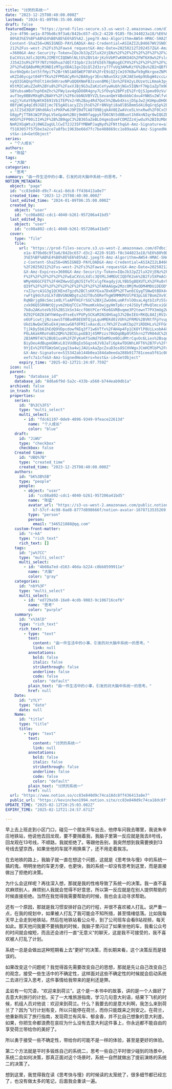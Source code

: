 ```yaml
---
title: "讨厌的系统一"
date: "2023-12-25T08:40:00.000Z"
lastmod: "2024-01-09T06:35:00.000Z"
draft: false
featuredImage: "https://prod-files-secure.s3.us-west-2.amazonaws.com/d7dbc101-8\
  2ce-4f96-ae1a-879bd6c9f3a6/842bc657-d3c2-4220-9185-f8c344023a18/%E6%80%9D%E8%\
  80%83%E5%BF%AB%E4%B8%8E%E6%85%A2.jpeg?X-Amz-Algorithm=AWS4-HMAC-SHA256&X-Amz-\
  Content-Sha256=UNSIGNED-PAYLOAD&X-Amz-Credential=ASIAZI2LB4667WVJSNO7%2F20250\
  212%2Fus-west-2%2Fs3%2Faws4_request&X-Amz-Date=20250212T202457Z&X-Amz-Expires\
  =3600&X-Amz-Security-Token=IQoJb3JpZ2luX2VjENz%2F%2F%2F%2F%2F%2F%2F%2F%2F%2Fw\
  EaCXVzLXdlc3QtMiJIMEYCIQDWhlNLtG%2BV14rjKzhVbM7wK0KO4G%2FWT6X9w%2FsldaGAtQIhA\
  J35423sR%2FTF7NTzY6Ohua7dQlY33pbr23sSFG5Eh7BgKogECPX%2F%2F%2F%2F%2F%2F%2F%2F%\
  2F%2FwEQABoMNjM3NDIzMTgzODA1IgxIQiQlZd3zry77fvUq3AMwRzYU%2Bu%2B2nQBfkzXyFXrpR\
  Uur0kQp6c1ot5tfHyiT%2BrtN51A0SWEP78F4%2FrE9iQZjCm197KBwfk9gRkrgoeZNPQo52ac7VG\
  oKZId6ycgzt04FYTKu%2FPM5ACyRn%2BA9ygr3EncN8un5XzjUKJAESe6p9UbgW4zccLnQ2tfcgDD\
  nyQ3IGAQnpYhOlt14n5HXravNPuQQ0XNmFBJzvon8M6jlbn%2FEH2yLOUzetLLKmak3pyDfZFNUuc\
  H5tM2CaKuZZeR%2BYu8%2F%2FaxVJBj9G3uZaKzCeYywHubhjNGx5IQNrF7Hp1aZpTm9OZKnIU2Yl\
  SBYubsaW8oTnphEmZhc%2FWy1av4gGDO8R4gny7LSfOvp%2BPFzE%2FrQjSJpmx09zVuldw0hfv19\
  auf3ey0BBVMXqB%2BAhY%2Fi%2F6cbbNUVBYVZLSevanQmY4BobbbCdxu4YNNSv2WlfvOONTsnPtT\
  vq2jYuXaY69pWtHI691Vb1TEPVx2rN%2Bay4Rd7QoCh%2Bwb4XssjDSpJw2jKUHpuDHOGdFZaXQLH\
  0BfyWCg4qCd9JGDIjmc7E5gAOiacyZZsjhsE%2Fr8NVgti8aOlBS8mmSd4i0qGrqSp%2B7XPoF1oM\
  yLlCISd3QUF1Nhd6AslsPHXPw6J9PZ0dTCA87O9BjqkAV8EZwAVce5LVnxRwd%2F0CxCRu02jvyS9\
  G8gyPjTT861W2P3hpLVSeGp4m%2BUj9mN9fagpykfD6CNt5d8Buot1h8knNIqr0wIQGZB2ald6X6W\
  HOGY%2FP00iIIH%2F%2B%2B9qpC3%2B365aZeBLO4qmsQsmFCOMZZz4jwduX%2BI0zMbGyZpDOPhR\
  NmR2XGqWtu3j0WGZagULlCwIT2J235FYMBWPJaqNyd%2FNtthq&X-Amz-Signature=a3b9a85c6a\
  f5183057f575be3a2ce7a8fbc1963be66d7fc7be408669cc1e89aa&X-Amz-SignedHeaders=ho\
  st&x-id=GetObject"
series:
  - "个人成长"
authors:
  - "陈猛"
tags:
  - "大脑"
categories:
  - "思考"
summary: "由一件生活中的小事，引发的对大脑中系统一的思考。"
NOTION_METADATA:
  object: "page"
  id: "cc83e840-d9c7-4ca1-8dc8-ff436413a8e7"
  created_time: "2023-12-25T08:40:00.000Z"
  last_edited_time: "2024-01-09T06:35:00.000Z"
  created_by:
    object: "user"
    id: "cc08a802-cdc1-4040-b261-957206a41bd5"
  last_edited_by:
    object: "user"
    id: "cc08a802-cdc1-4040-b261-957206a41bd5"
  cover:
    type: "file"
    file:
      url: "https://prod-files-secure.s3.us-west-2.amazonaws.com/d7dbc101-82ce-4f96-a\
        e1a-879bd6c9f3a6/842bc657-d3c2-4220-9185-f8c344023a18/%E6%80%9D%E8%80%8\
        3%E5%BF%AB%E4%B8%8E%E6%85%A2.jpeg?X-Amz-Algorithm=AWS4-HMAC-SHA256&X-Am\
        z-Content-Sha256=UNSIGNED-PAYLOAD&X-Amz-Credential=ASIAZI2LB466427BD4VX\
        %2F20250212%2Fus-west-2%2Fs3%2Faws4_request&X-Amz-Date=20250212T202407Z\
        &X-Amz-Expires=3600&X-Amz-Security-Token=IQoJb3JpZ2luX2VjENz%2F%2F%2F%2\
        F%2F%2F%2F%2F%2F%2FwEaCXVzLXdlc3QtMiJHMEUCIQDfK2ok%2B2fz5XPmACmaGN2BfjL\
        WMyHU6GCFET%2F4HZHwvQIgNJ5IfeTCxlgfKeqdyjULYBb5g8QXUTLX%2FRu0rhwL05IqiA\
        QI9f%2F%2F%2F%2F%2F%2F%2F%2F%2F%2FARAAGgw2Mzc0MjMxODM4MDUiDEODYN3Zn0C7D\
        rxZJyrcA1G3g1QCKEnd7gzd%2BClsHXYGxa7DxK8P%2FTwn6CGygTSNwQtBDX4vrtTTgN1P\
        rwFtg9dchzGLkTdBVGNUWDgtu2dJT8u5ORefhgW5MMKMVUlP83pLGE7BomZXv9IacFQ7bVu\
        RqNBrjg08cSmcim9LYlaAPFH1FrSGC%2BXjZwUdmLumRfnlOOsaL4gtbIzPz5SrlgheVNU3\
        zxk06Q5SRHWtQjyvmZHUqTCCe7PmumKxkbwjgyHmTp6crz4JSUyfzMvQlmcxiGOCF%2B8vA\
        7k8u2AKuteVb3S%2BS1kSn34ccfO6tPCorYKe6GVRBvqme3P2tewnT7PX3mUg2WgPw%2B3z\
        0Z92FG0Z61WYhW4qvdYseEuYPUPySCKaM2N10HSag3J%2BeIEUrRKQL8AIjRV2cP1SLPZlO\
        o6UFicwtjjNzsaws5T0Ba4R8EENTQjpLquHMEKd0iVUh%2FRMG%2BVNtfFpYvupGaDfNJVJ\
        UkdiNwQeCWSuEk4jmmiwG8fdFM1lvAacdLcc7K%2FZvaKCbp2YiRDDHLs%2FFGmdw%2BX0Z\
        TjJkDy5b61hEdQ9VDpcdowfNIq3f71w6VTfx%2FAH4p4Fp1CKOYlP8UiLxobA4X80n8HR8z\
        P6LA6akRRoYoBS2QMs%2BIGLpoEB3j45MPzzs70GOqUBp0lR5hrn2TVR04dC%2BsOP1ei6%\
        2B3AM9T4C%2BU81usH%2FZFyKoKfSoNd795mM9zm9DidMtrCqvOc6Lies%2Bsqdu9X0agpr\
        BiyDeu4dBupmGNKxL81VUdBqIo5Gqzo6JV8JaTi6pkwTDGNhLHFT6%2B7Fv%2FtJmVqR%2B\
        9YjEv%2FOTGWzGmCypglba4wjJAUixAaZpcZxuD3osOSCHVWgvJCmHCMlbP%2FdLLqFuTFw\
        &X-Amz-Signature=515342ab144b0ea184da0eeda288b917781ceea5f61c08cff15690\
        eefc7a1cfe&X-Amz-SignedHeaders=host&x-id=GetObject"
      expiry_time: "2025-02-12T21:24:07.759Z"
  icon: null
  parent:
    type: "database_id"
    database_id: "8d6a6f9d-5a2c-433b-a560-b744eab9db1a"
  archived: false
  in_trash: false
  properties:
    series:
      id: "B%3C%3FS"
      type: "multi_select"
      multi_select:
        - id: "fdc61107-0de9-4896-9349-9feace22613d"
          name: "个人成长"
          color: "blue"
    draft:
      id: "JiWU"
      type: "checkbox"
      checkbox: false
    Created time:
      id: "UBQ%7B"
      type: "created_time"
      created_time: "2023-12-25T08:40:00.000Z"
    authors:
      id: "bK%3B%5B"
      type: "people"
      people:
        - object: "user"
          id: "cc08a802-cdc1-4040-b261-957206a41bd5"
          name: "陈猛"
          avatar_url: "https://s3-us-west-2.amazonaws.com/public.notion-static.com/775523\
            b7-57cf-4c98-8ad8-8777d898666f/notion-avatar-1678713535269.png"
          type: "person"
          person:
            email: "346521888@qq.com"
    custom-front-matter:
      id: "c~kA"
      type: "rich_text"
      rich_text: []
    tags:
      id: "jw%7CC"
      type: "multi_select"
      multi_select:
        - id: "4b08a7ed-d163-40da-b224-c8bb8599911e"
          name: "大脑"
          color: "gray"
    categories:
      id: "nbY%3F"
      type: "multi_select"
      multi_select:
        - id: "ed729a50-16e0-4cdb-9083-9c106716cef6"
          name: "思考"
          color: "purple"
    summary:
      id: "x%3AlD"
      type: "rich_text"
      rich_text:
        - type: "text"
          text:
            content: "由一件生活中的小事，引发的对大脑中系统一的思考。"
            link: null
          annotations:
            bold: false
            italic: false
            strikethrough: false
            underline: false
            code: false
            color: "default"
          plain_text: "由一件生活中的小事，引发的对大脑中系统一的思考。"
          href: null
    Date:
      id: "zYLY"
      type: "date"
      date: null
    Name:
      id: "title"
      type: "title"
      title:
        - type: "text"
          text:
            content: "讨厌的系统一"
            link: null
          annotations:
            bold: false
            italic: false
            strikethrough: false
            underline: false
            code: false
            color: "default"
          plain_text: "讨厌的系统一"
          href: null
  url: "https://www.notion.so/cc83e840d9c74ca18dc8ff436413a8e7"
  public_url: "https://kevinchen1994.notion.site/cc83e840d9c74ca18dc8ff436413a8e7"
UPDATE_TIME: "2025-02-12T20:25:03.082Z"
EXPIRY_TIME: "2025-02-12T21:24:57.671Z"

---
```

<link rel="stylesheet" href="https://cdn.jsdelivr.net/npm/katex@0.16.2/dist/katex.min.css" integrity="sha384-bYdxxUwYipFNohQlHt0bjN/LCpueqWz13HufFEV1SUatKs1cm4L6fFgCi1jT643X" crossorigin="anonymous">


早上去上班走到小区门口，碰见一个朋友开车出去，他停车问我去哪里，我说朱辛庄地铁站，他说他去回龙观，要不要捎着我，我脑子里第一反应就是我去8号线，回龙观在13号线，不顺路，我就拒绝了。等跟他告别，我突然想到我需要换到13号线去望京西，如果坐他的车就不用换乘了，还不用走着挨冻。


在去地铁的路上，我脑子就一直在想这个问题，这就是《思考快与慢》中的系统一搞的鬼，明明坐他的车更方便，也更快，我的系统一却没有思考到这里，而是直接做出了拒绝的决策。


为什么会这样呢？再往深入想，那就是我的性格导致了系统一的决策。我一直不喜欢麻烦别人，麻烦别人我就会觉得不好意思，所以第一反应就是在别人提供帮助的时候直接拒绝。当然在我觉得我需要帮助的时候，我也会主动寻求帮助。


还有一个原因，那就是我习惯安排好自己的行程，并很不喜欢被人打乱。说严重一点，在我的规划中，如果被人打乱了我可能会不知所措，甚至情绪低落。比如我每天早上会走到地铁站，然后在地铁站看公众号，到了公司班车会看B站视频，每天如此。那天他问我要不要捎我的时候，我脑子里闪过了如果坐他的车，我看公众号的时间就会缩短，而且还会进行一直“无意义”的聊天，这是我不可接受的，我不喜欢被人打乱了计划。


系统一总是会做出这种短期看上去“更好”的决策，而长期来看，这个决策反而是错误的。


如果改变这个问题呢？我觉得首先需要改变自己的思想，那就是先让自己改变自己的观念，接受一些生活中的不确定性，这样面对这些不确定性的时候就会启动系统二去进行深入思考，这件事情给我带来的是利还是弊。


孟岩有一句咒语，“欢迎来到荷兰”。这个是一本书中的故事，讲的是一个人做好了去意大利旅行的计划，买了一大堆旅游指南，学习几句意大利语，结果下飞机的时候，机组人员对他说：欢迎来到荷兰。什么？我要去的是意大利啊，我怎么来到荷兰了？因为飞行计划有变，所以只能停在荷兰，而你只能既来之则安之。在荷兰，他重新购买了旅行指南，发现荷兰有风车、郁金香，并不比自己想象的意大利差。如果，你把生命都浪费在哀叹为什么没有去意大利这件事上，你永远都不能自由的享受荷兰带给你的美好了。


所以勇于接受一些不确定性，带给你的可能不是一样的体验，甚至是更好的体验。


第二个方法就是平时多锻炼自己的系统二，思考一些自己平时很少碰到的场景中，系统二会如何决策，那真正面对这个场景时，系统一自然就做出了提前演练的系统二的决策了。


想到这里，我觉得我在读《思考快与慢》的时候读的太笼统了，很多细节都已经忘了，也没有做太多的笔记，后面我会重读一遍。

